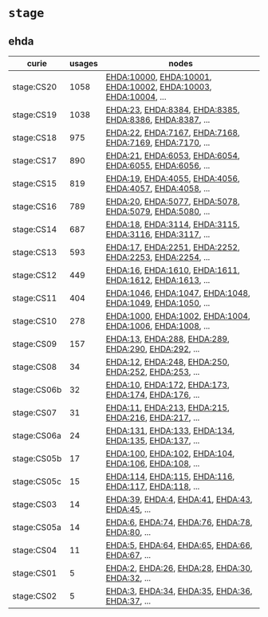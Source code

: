 # `stage`

## ehda

| curie       |   usages | nodes                                                                                                                                                                                                                                                                                            |
|-------------|----------|--------------------------------------------------------------------------------------------------------------------------------------------------------------------------------------------------------------------------------------------------------------------------------------------------|
| stage:CS20  |     1058 | [EHDA:10000](http://purl.obolibrary.org/obo/EHDA_10000), [EHDA:10001](http://purl.obolibrary.org/obo/EHDA_10001), [EHDA:10002](http://purl.obolibrary.org/obo/EHDA_10002), [EHDA:10003](http://purl.obolibrary.org/obo/EHDA_10003), [EHDA:10004](http://purl.obolibrary.org/obo/EHDA_10004), ... |
| stage:CS19  |     1038 | [EHDA:23](http://purl.obolibrary.org/obo/EHDA_23), [EHDA:8384](http://purl.obolibrary.org/obo/EHDA_8384), [EHDA:8385](http://purl.obolibrary.org/obo/EHDA_8385), [EHDA:8386](http://purl.obolibrary.org/obo/EHDA_8386), [EHDA:8387](http://purl.obolibrary.org/obo/EHDA_8387), ...               |
| stage:CS18  |      975 | [EHDA:22](http://purl.obolibrary.org/obo/EHDA_22), [EHDA:7167](http://purl.obolibrary.org/obo/EHDA_7167), [EHDA:7168](http://purl.obolibrary.org/obo/EHDA_7168), [EHDA:7169](http://purl.obolibrary.org/obo/EHDA_7169), [EHDA:7170](http://purl.obolibrary.org/obo/EHDA_7170), ...               |
| stage:CS17  |      890 | [EHDA:21](http://purl.obolibrary.org/obo/EHDA_21), [EHDA:6053](http://purl.obolibrary.org/obo/EHDA_6053), [EHDA:6054](http://purl.obolibrary.org/obo/EHDA_6054), [EHDA:6055](http://purl.obolibrary.org/obo/EHDA_6055), [EHDA:6056](http://purl.obolibrary.org/obo/EHDA_6056), ...               |
| stage:CS15  |      819 | [EHDA:19](http://purl.obolibrary.org/obo/EHDA_19), [EHDA:4055](http://purl.obolibrary.org/obo/EHDA_4055), [EHDA:4056](http://purl.obolibrary.org/obo/EHDA_4056), [EHDA:4057](http://purl.obolibrary.org/obo/EHDA_4057), [EHDA:4058](http://purl.obolibrary.org/obo/EHDA_4058), ...               |
| stage:CS16  |      789 | [EHDA:20](http://purl.obolibrary.org/obo/EHDA_20), [EHDA:5077](http://purl.obolibrary.org/obo/EHDA_5077), [EHDA:5078](http://purl.obolibrary.org/obo/EHDA_5078), [EHDA:5079](http://purl.obolibrary.org/obo/EHDA_5079), [EHDA:5080](http://purl.obolibrary.org/obo/EHDA_5080), ...               |
| stage:CS14  |      687 | [EHDA:18](http://purl.obolibrary.org/obo/EHDA_18), [EHDA:3114](http://purl.obolibrary.org/obo/EHDA_3114), [EHDA:3115](http://purl.obolibrary.org/obo/EHDA_3115), [EHDA:3116](http://purl.obolibrary.org/obo/EHDA_3116), [EHDA:3117](http://purl.obolibrary.org/obo/EHDA_3117), ...               |
| stage:CS13  |      593 | [EHDA:17](http://purl.obolibrary.org/obo/EHDA_17), [EHDA:2251](http://purl.obolibrary.org/obo/EHDA_2251), [EHDA:2252](http://purl.obolibrary.org/obo/EHDA_2252), [EHDA:2253](http://purl.obolibrary.org/obo/EHDA_2253), [EHDA:2254](http://purl.obolibrary.org/obo/EHDA_2254), ...               |
| stage:CS12  |      449 | [EHDA:16](http://purl.obolibrary.org/obo/EHDA_16), [EHDA:1610](http://purl.obolibrary.org/obo/EHDA_1610), [EHDA:1611](http://purl.obolibrary.org/obo/EHDA_1611), [EHDA:1612](http://purl.obolibrary.org/obo/EHDA_1612), [EHDA:1613](http://purl.obolibrary.org/obo/EHDA_1613), ...               |
| stage:CS11  |      404 | [EHDA:1046](http://purl.obolibrary.org/obo/EHDA_1046), [EHDA:1047](http://purl.obolibrary.org/obo/EHDA_1047), [EHDA:1048](http://purl.obolibrary.org/obo/EHDA_1048), [EHDA:1049](http://purl.obolibrary.org/obo/EHDA_1049), [EHDA:1050](http://purl.obolibrary.org/obo/EHDA_1050), ...           |
| stage:CS10  |      278 | [EHDA:1000](http://purl.obolibrary.org/obo/EHDA_1000), [EHDA:1002](http://purl.obolibrary.org/obo/EHDA_1002), [EHDA:1004](http://purl.obolibrary.org/obo/EHDA_1004), [EHDA:1006](http://purl.obolibrary.org/obo/EHDA_1006), [EHDA:1008](http://purl.obolibrary.org/obo/EHDA_1008), ...           |
| stage:CS09  |      157 | [EHDA:13](http://purl.obolibrary.org/obo/EHDA_13), [EHDA:288](http://purl.obolibrary.org/obo/EHDA_288), [EHDA:289](http://purl.obolibrary.org/obo/EHDA_289), [EHDA:290](http://purl.obolibrary.org/obo/EHDA_290), [EHDA:292](http://purl.obolibrary.org/obo/EHDA_292), ...                       |
| stage:CS08  |       34 | [EHDA:12](http://purl.obolibrary.org/obo/EHDA_12), [EHDA:248](http://purl.obolibrary.org/obo/EHDA_248), [EHDA:250](http://purl.obolibrary.org/obo/EHDA_250), [EHDA:252](http://purl.obolibrary.org/obo/EHDA_252), [EHDA:253](http://purl.obolibrary.org/obo/EHDA_253), ...                       |
| stage:CS06b |       32 | [EHDA:10](http://purl.obolibrary.org/obo/EHDA_10), [EHDA:172](http://purl.obolibrary.org/obo/EHDA_172), [EHDA:173](http://purl.obolibrary.org/obo/EHDA_173), [EHDA:174](http://purl.obolibrary.org/obo/EHDA_174), [EHDA:176](http://purl.obolibrary.org/obo/EHDA_176), ...                       |
| stage:CS07  |       31 | [EHDA:11](http://purl.obolibrary.org/obo/EHDA_11), [EHDA:213](http://purl.obolibrary.org/obo/EHDA_213), [EHDA:215](http://purl.obolibrary.org/obo/EHDA_215), [EHDA:216](http://purl.obolibrary.org/obo/EHDA_216), [EHDA:217](http://purl.obolibrary.org/obo/EHDA_217), ...                       |
| stage:CS06a |       24 | [EHDA:131](http://purl.obolibrary.org/obo/EHDA_131), [EHDA:133](http://purl.obolibrary.org/obo/EHDA_133), [EHDA:134](http://purl.obolibrary.org/obo/EHDA_134), [EHDA:135](http://purl.obolibrary.org/obo/EHDA_135), [EHDA:137](http://purl.obolibrary.org/obo/EHDA_137), ...                     |
| stage:CS05b |       17 | [EHDA:100](http://purl.obolibrary.org/obo/EHDA_100), [EHDA:102](http://purl.obolibrary.org/obo/EHDA_102), [EHDA:104](http://purl.obolibrary.org/obo/EHDA_104), [EHDA:106](http://purl.obolibrary.org/obo/EHDA_106), [EHDA:108](http://purl.obolibrary.org/obo/EHDA_108), ...                     |
| stage:CS05c |       15 | [EHDA:114](http://purl.obolibrary.org/obo/EHDA_114), [EHDA:115](http://purl.obolibrary.org/obo/EHDA_115), [EHDA:116](http://purl.obolibrary.org/obo/EHDA_116), [EHDA:117](http://purl.obolibrary.org/obo/EHDA_117), [EHDA:118](http://purl.obolibrary.org/obo/EHDA_118), ...                     |
| stage:CS03  |       14 | [EHDA:39](http://purl.obolibrary.org/obo/EHDA_39), [EHDA:4](http://purl.obolibrary.org/obo/EHDA_4), [EHDA:41](http://purl.obolibrary.org/obo/EHDA_41), [EHDA:43](http://purl.obolibrary.org/obo/EHDA_43), [EHDA:45](http://purl.obolibrary.org/obo/EHDA_45), ...                                 |
| stage:CS05a |       14 | [EHDA:6](http://purl.obolibrary.org/obo/EHDA_6), [EHDA:74](http://purl.obolibrary.org/obo/EHDA_74), [EHDA:76](http://purl.obolibrary.org/obo/EHDA_76), [EHDA:78](http://purl.obolibrary.org/obo/EHDA_78), [EHDA:80](http://purl.obolibrary.org/obo/EHDA_80), ...                                 |
| stage:CS04  |       11 | [EHDA:5](http://purl.obolibrary.org/obo/EHDA_5), [EHDA:64](http://purl.obolibrary.org/obo/EHDA_64), [EHDA:65](http://purl.obolibrary.org/obo/EHDA_65), [EHDA:66](http://purl.obolibrary.org/obo/EHDA_66), [EHDA:67](http://purl.obolibrary.org/obo/EHDA_67), ...                                 |
| stage:CS01  |        5 | [EHDA:2](http://purl.obolibrary.org/obo/EHDA_2), [EHDA:26](http://purl.obolibrary.org/obo/EHDA_26), [EHDA:28](http://purl.obolibrary.org/obo/EHDA_28), [EHDA:30](http://purl.obolibrary.org/obo/EHDA_30), [EHDA:32](http://purl.obolibrary.org/obo/EHDA_32), ...                                 |
| stage:CS02  |        5 | [EHDA:3](http://purl.obolibrary.org/obo/EHDA_3), [EHDA:34](http://purl.obolibrary.org/obo/EHDA_34), [EHDA:35](http://purl.obolibrary.org/obo/EHDA_35), [EHDA:36](http://purl.obolibrary.org/obo/EHDA_36), [EHDA:37](http://purl.obolibrary.org/obo/EHDA_37), ...                                 |

